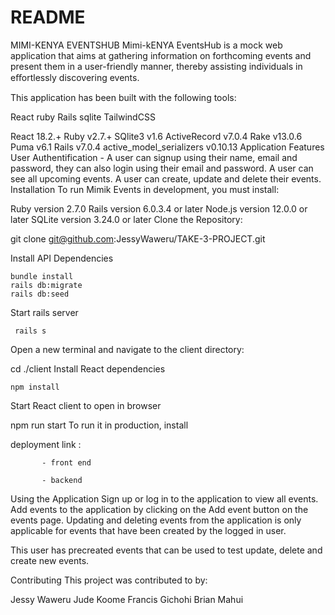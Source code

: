 # README




MIMI-KENYA EVENTSHUB
Mimi-kENYA EventsHub is a mock web application that aims at gathering information on forthcoming events and present them in a user-friendly manner, thereby assisting individuals in eﬀortlessly discovering events.


This application has been built with the following tools:

React ruby Rails sqlite TailwindCSS

React 18.2.+
Ruby v2.7.+
SQlite3 v1.6
ActiveRecord v7.0.4
Rake v13.0.6
Puma v6.1
Rails v7.0.4
active_model_serializers v0.10.13
Application Features
User Authentification - A user can signup using their name, email and password, they can also login using their email and password.
A user can see all upcoming events.
A user can create, update and delete their events.
Installation
To run Mimik Events in development, you must install:

Ruby version 2.7.0
Rails version 6.0.3.4 or later
Node.js version 12.0.0 or later
SQLite version 3.24.0 or later
Clone the Repository:

git clone git@github.com:JessyWaweru/TAKE-3-PROJECT.git

Install API Dependencies

    bundle install
    rails db:migrate
    rails db:seed
Start rails server

     rails s
Open a new terminal and navigate to the client directory:

   cd ./client
Install React dependencies

    npm install
Start React client to open in browser

  npm run start
To run it in production, install

deployment link :

           - front end

           - backend

Using the Application
Sign up or log in to the application to view all events.
Add events to the application by clicking on the Add event button on the events page.
Updating and deleting events from the application is only applicable for events that have been created by the logged in user.


This user has precreated events that can be used to test update, delete and create new events.

Contributing
This project was contributed to by:

Jessy Waweru
Jude Koome
Francis Gichohi
Brian Mahui